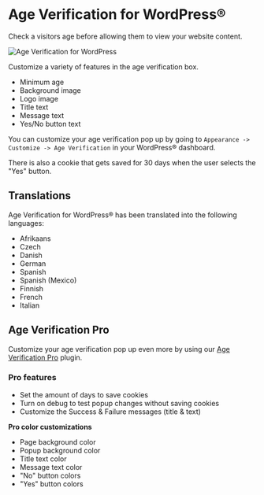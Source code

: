 # Age Verification for WordPress®
Check a visitors age before allowing them to view your website content.

![Age Verification for WordPress](https://deviodigital.com/wp-content/uploads/2019/05/banner-772x250.jpg)

Customize a variety of features in the age verification box.

*   Minimum age
*   Background image
*   Logo image
*   Title text
*   Message text
*   Yes/No button text

You can customize your age verification pop up by going to `Appearance -> Customize -> Age Verification` in your WordPress® dashboard.

There is also a cookie that gets saved for 30 days when the user selects the "Yes" button.

## Translations

Age Verification for WordPress® has been translated into the following languages:

*   Afrikaans
*   Czech
*   Danish
*   German
*   Spanish
*   Spanish (Mexico)
*   Finnish
*   French
*   Italian

## Age Verification Pro

Customize your age verification pop up even more by using our [Age Verification Pro](https://deviodigital.com/product/age-verification-pro/) plugin.

### Pro features

*   Set the amount of days to save cookies
*   Turn on debug to test popup changes without saving cookies
*   Customize the Success & Failure messages (title & text)

**Pro color customizations**

*   Page background color
*   Popup background color
*   Title text color
*   Message text color
*   "No" button colors
*   "Yes" button colors
